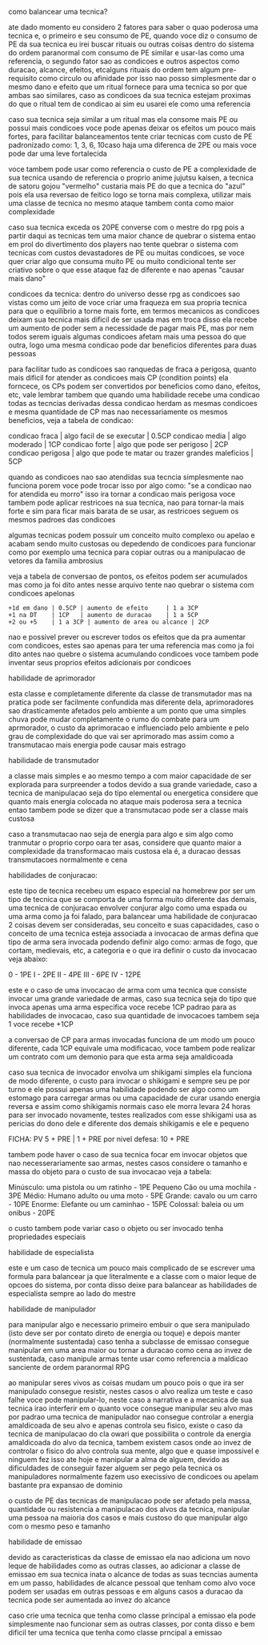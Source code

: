 como balancear uma tecnica?

ate dado momento eu considero 2 fatores para saber o quao poderosa uma tecnica e, o primeiro e seu consumo de PE, quando voce diz o consumo de PE da sua tecnica eu irei buscar rituais ou outras coisas dentro do sistema do ordem paranormal com consumo de PE similar e usar-las como uma referencia, o segundo fator sao as condicoes e outros aspectos como duracao, alcance, efeitos, etcalguns rituais do ordem tem algum pre-requisito como circulo ou afinidade por isso nao posso simplesmente dar o mesmo dano e efeito que um ritual fornece para uma tecnica so por que ambas sao similares, caso as condicoes da sua tecnica estejam proximas do que o ritual tem de condicao ai sim eu usarei ele como uma referencia

caso sua tecnica seja similar a um ritual mas ela consome mais PE ou possui mais condicoes voce pode apenas deixar os efeitos um pouco mais fortes, para facilitar balanceamentos tente criar tecnicas com custo de PE padronizado como: 1, 3, 6, 10caso haja uma diferenca de 2PE ou mais voce pode dar uma leve fortalecida

voce tambem pode usar como referencia o custo de PE a complexidade de sua tecnica usando de referencia o proprio anime jujutsu kaisen, a tecnica de satoru gojou "vermelho" custaria mais PE do que a tecnica do "azul" pois ela usa reversao de feitico logo se torna mais complexa, utilizar mais uma classe de tecnica no mesmo ataque tambem conta como maior complexidade

caso sua tecnica exceda os 20PE converse com o mestre do rpg pois a partir daqui as tecnicas tem uma maior chance de quebrar o sistema entao em prol do divertimento dos players nao tente quebrar o sistema com tecnicas com custos devastadores de PE ou muitas condicoes, se voce quer criar algo que consuma muito PE ou muito condicional tente ser criativo sobre o que esse ataque faz de diferente e nao apenas "causar mais dano"

condicoes da tecnica:
dentro do universo desse rpg as condicoes sao vistas como um jeito de voce criar uma fraqueza em sua propria tecnica para que o equilibrio a torne mais forte, em termos mecanicos as condicoes deixam sua tecnica mais dificil de ser usada mas em troca disso ela recebe um aumento de poder sem a necessidade de pagar mais PE, mas por nem todos serem iguais algumas condicoes afetam mais uma pessoa do que outra, logo uma mesma condicao pode dar beneficios diferentes para duas pessoas

para facilitar tudo as condicoes sao ranquedas de fraca a perigosa, quanto mais dificil for atender as condicoes mais CP (condition points) ela forncece, os CPs podem ser convertidos por beneficios como dano, efeitos, etc, vale lembrar tambem que quando uma habilidade recebe uma condicao todas as tecncias derivadas dessa condicao herdam as mesmas condicoes e mesma quantidade de CP mas nao necessariamente os mesmos beneficios, veja a tabela de condicao:

condicao fraca | algo facil de se executar | 0.5CP
condicao media | algo moderado | 1CP
condicao forte | algo que pode ser perigoso | 2CP
condicao perigosa | algo que pode te matar ou trazer grandes maleficios | 5CP

quando as condicoes nao sao atendidas sua tecncia simplesmente nao funciona porem voce pode trocar isso por algo como: "se a condicao nao for atendida eu morro" isso ira tornar a condicao mais perigosa voce tambem pode aplicar restricoes na sua tecnica, nao para tornar-la mais forte e sim para ficar mais barata de se usar, as restricoes seguem os mesmos padroes das condicoes

algumas tecnicas podem possuir um conceito muito complexo ou apelao e acabam sendo muito custosas ou depedendo de condicoes para funcionar como por exemplo uma tecnica para copiar outras ou a manipulacao de vetores da familia ambrosius

veja a tabela de conversao de pontos, os efeitos podem ser acumulados mas como ja foi dito antes nesse arquivo tente nao quebrar o sistema com condicoes apelonas

    +1d em dano | 0.5CP | aumento de efeito     | 1 a 3CP
    +1 na DT    | 1CP   | aumento de duracao    | 1 a 5CP
    +2 ou +5    | 1 a 3CP | aumento de area ou alcance | 2CP

nao e possivel prever ou escrever todos os efeitos que da pra aumentar com condicoes, estes sao apenas para ter uma referencia mas como ja foi dito antes nao quebre o sistema acumulando condicoes voce tambem pode inventar seus proprios efeitos adicionais por condicoes

habilidade de aprimorador

esta classe e completamente diferente da classe de transmutador mas na pratica pode ser facilmente confundida mas diferente dela, aprimoradores sao drasticamente afetados pelo ambiente a um ponto que uma simples chuva pode mudar completamente o rumo do combate para um aprmorador, o custo da aprimoracao e influenciado pelo ambiente e pelo grau de complexidade do que vai ser aprimorado mas assim como a transmutacao mais energia pode causar mais estrago

habilidade de transmutador

a classe mais simples e ao mesmo tempo a com maior capacidade de ser explorada para surpreender a todos devido a sua grande variedade, caso a tecnica de manipulacao seja do tipo elemental ou energetica considere que quanto mais energia colocada no ataque mais poderosa sera a tecnica entao tambem pode se dizer que a transmutacao pode ser a classe mais custosa

caso a transmutacao nao seja de energia para algo e sim algo como tranmutar o proprio corpo oara ter asas, considere que quanto maior a complexidade da transformacao mais custosa ela é, a duracao dessas transmutacoes normalmente e cena

habilidades de conjuracao:

este tipo de tecnica recebeu um espaco especial na homebrew por ser um tipo de tecnica que se comporta de uma forma muito diferente das demais, uma tecnica de conjuracao envolver conjurar algo como uma espada ou uma arma como ja foi falado, para balancear uma habilidade de conjuracao 2 coisas devem ser consideradas, seu conceito e suas capacidades, caso o conceito de uma tecnica esteja associada a invocacao de armas defina que tipo de arma sera invocada podendo definir algo como: armas de fogo, que cortam, medievais, etc, a categoria e o que ira definir o custo da invocacao veja abaixo:

0 - 1PE
I - 2PE
II - 4PE
III - 6PE
IV - 12PE

este e o caso de uma invocacao de arma com uma tecnica que consiste invocar uma grande variedade de armas, caso sua tecnica seja do tipo que invoca apenas uma arma especifica voce recebe 1CP padrao para as habilidades de invocacao, caso sua quantidade de invocacoes tambem seja 1 voce recebe +1CP

a conversao de CP para armas invocadas funciona de um modo um pouco diferente, cada 1CP equivale uma modificacao, voce tambem pode realizar um contrato com um demonio para que esta arma seja amaldicoada

caso sua tecnica de invocador envolva um shikigami simples ela funciona de modo diferente, o custo para invocar o shikigami e sempre seu pe por turno e ele possui apenas uma habilidade podendo ser algo como um estomago para carregar armas ou uma capacidade de curar usando energia reversa e assim como shikigamis normais caso ele morra levara 24 horas para ser invocado novamente, testes realizados com esse shikigami usa as pericias do dono dele e diferente dos demais shikigamis e ele e pequeno

FICHA:
PV 5 + PRE | 1 + PRE por nivel
defesa: 10 + PRE

tambem pode haver o caso de sua tecnica focar em invocar objetos que nao necesserariamente sao armas, nestes casos considere o tamanho e massa do objeto para o custo de sua invocacao veja a tabela:

Minúsculo: uma pistola ou um ratinho - 1PE
Pequeno Cão ou uma mochila - 3PE
Médio: Humano adulto ou uma moto - 5PE
Grande: cavalo ou um carro - 10PE
Enorme: Elefante ou um caminhao - 15PE
Colossal: baleia ou um onibus - 20PE

o custo tambem pode variar caso o objeto ou ser invocado tenha propriedades especiais

habilidade de especialista

este e um caso de tecnica um pouco mais complicado de se escrever uma formula para balancear ja que literalmente e a classe com o maior leque de opcoes do sistema, por conta disso deixe para balancear as habilidades de especialista sempre ao lado do mestre

habilidade de manipulador

para manipular algo e necessario primeiro embuir o que sera manipulado (isto deve ser por contato direto de energia ou toque) e depois manter (normalmente sustentada) caso tenha a subclasse de emissao consegue manipular em uma area maior ou tornar a duracao como cena ao invez de sustentada, caso manipule armas tente usar como referencia a maldicao sanciente de ordem paranormal RPG

ao manipular seres vivos as coisas mudam um pouco pois o que ira ser manipulado consegue resistir, nestes casos o alvo realiza um teste e caso falhe voce pode manipular-lo, neste caso a narrativa e a mecanica de sua tecnica irao interferir em o quanto voce consegue manipular seu alvo mas por padrao uma tecnica de manipulador nao consegue controlar a energia amaldicoada de seu alvo e apenas controla seu fisico, existe o caso da tecnica de manipulacao do cla owari que possibilita o controle da energia amaldicoada do alvo da tecnica, tambem existem casos onde ao invez de controlar o fisico do alvo controla sua mente, algo que e quase impossivel e ninguem fez isso ate hoje e manipular a alma de alguem, devido as dificuldades de conseguir fazer alguem ser pego pela tecnica os manipuladores normalmente fazem uso execissivo de condicoes ou apelam bastante pra expansao de dominio

o custo de PE das tecnicas de manipulacao pode ser afetado pela massa, quantidade ou resistencia a manipulacao dos alvos da tecnica, manipular uma pessoa na maioria dos casos e mais custoso do que manipular algo com o mesmo peso e tamanho

habilidade de emissao

devido as caracteristicas da classe de emissao ela nao adiciona um novo leque de habilidades como as outras classes, ao adicionar a classe de emissao em sua tecnica inata o alcance de todas as suas tecncias aumenta em um passo, habilidades de alcance pessoal que tenham como alvo voce podem ser usadas em outras pessoas e em alguns casos a duracao da tecnica pode ser aumentada ao invez do alcance

caso crie uma tecnica que tenha como classe principal a emissao ela pode simplesmente nao funcionar sem as outras classes, por conta disso e bem dificil ter uma tecnica que tenha como classe prncipal a emissao
